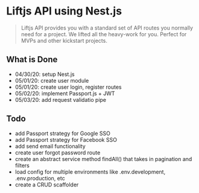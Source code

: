 # Liftjs API using Nest.js

> Liftjs API provides you with a standard set of API routes you normally need for a project.
> We lifted all the heavy-work for you.
> Perfect for MVPs and other kickstart projects.


## What is Done
- 04/30/20: setup Nest.js
- 05/01/20: create user module
- 05/01/20: create user login, register routes
- 05/02/20: implement Passport.js + JWT
- 05/03/20: add request validatio pipe

## Todo
- add Passport strategy for Google SSO
- add Passport strategy for Facebook SSO
- add send email functionality
- create user forgot password route
- create an abstract service method findAll() that takes in pagination and filters
- load config for multiple environments like .env.development, .env.production, etc
- create a CRUD scaffolder
